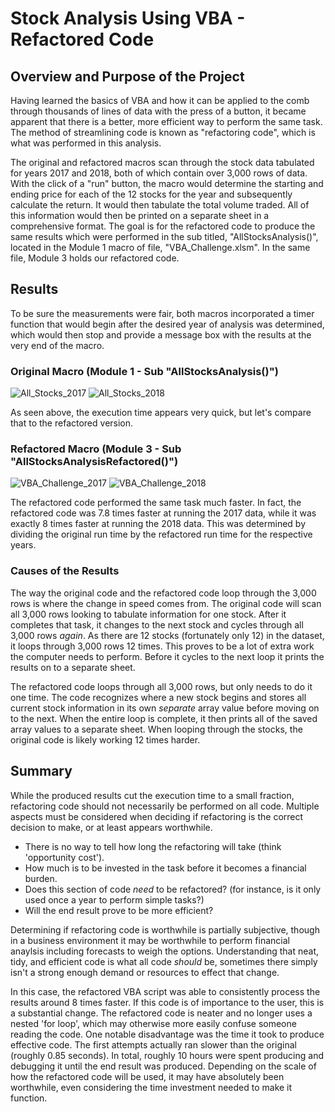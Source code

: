# Stock Analysis Using VBA - Refactored Code
## Overview and Purpose of the Project
Having learned the basics of VBA and how it can be applied to the comb through thousands of lines of data with the press of a button, it became apparent that there is a better, more efficient way to perform the same task. The method of streamlining code is known as "refactoring code", which is what was performed in this analysis. 

The original and refactored macros scan through the stock data tabulated for years 2017 and 2018, both of which contain over 3,000 rows of data. With the click of a "run" button, the macro would determine the starting and ending price for each of the 12 stocks for the year and subsequently calculate the return. It would then tabulate the total volume traded. All of this information would then be printed on a separate sheet in a comprehensive format. The goal is for the refactored code to produce the same results which were performed in the sub titled, "AllStocksAnalysis()", located in the Module 1 macro of file, "VBA_Challenge.xlsm". In the same file, Module 3 holds our refactored code.
## Results
To be sure the measurements were fair, both macros incorporated a timer function that would begin after the desired year of analysis was determined, which would then stop and provide a message box with the results at the very end of the macro.
### Original Macro (Module 1 - Sub "AllStocksAnalysis()")
![All_Stocks_2017](https://user-images.githubusercontent.com/92493572/140650660-cec8bf3c-05c4-46ab-adb8-8bd77a1f404a.png)
![All_Stocks_2018](https://user-images.githubusercontent.com/92493572/140650665-2f5b053d-3536-44de-aaee-aec3f48688aa.png)

As seen above, the execution time appears very quick, but let's compare that to the refactored version.
### Refactored Macro (Module 3 - Sub "AllStocksAnalysisRefactored()")
![VBA_Challenge_2017](https://user-images.githubusercontent.com/92493572/140650847-2fcd4407-ac51-4be2-8be6-5b667c4328b6.png)
![VBA_Challenge_2018](https://user-images.githubusercontent.com/92493572/140650848-6dffbf49-7d00-48db-b3e6-29e9da4af943.png)

The refactored code performed the same task much faster. In fact, the refactored code was 7.8 times faster at running the 2017 data, while it was exactly 8 times faster at running the 2018 data. This was determined by dividing the original run time by the refactored run time for the respective years.
### Causes of the Results
The way the original code and the refactored code loop through the 3,000 rows is where the change in speed comes from. The original code will scan all 3,000 rows looking to tabulate information for one stock. After it completes that task, it changes to the next stock and cycles through all 3,000 rows *again*. As there are 12 stocks (fortunately only 12) in the dataset, it loops through 3,000 rows 12 times. This proves to be a lot of extra work the computer needs to perform. Before it cycles to the next loop it prints the results on to a separate sheet.

The refactored code loops through all 3,000 rows, but only needs to do it one time. The code recognizes where a new stock begins and stores all current stock information in its own *separate* array value before moving on to the next. When the entire loop is complete, it then prints all of the saved array values to a separate sheet. When looping through the stocks, the original code is likely working 12 times harder.
## Summary
While the produced results cut the execution time to a small fraction, refactoring code should not necessarily be performed on all code. Multiple aspects must be considered when deciding if refactoring is the correct decision to make, or at least appears worthwhile.
  - There is no way to tell how long the refactoring will take (think 'opportunity cost').
  - How much is to be invested in the task before it becomes a financial burden.
  - Does this section of code *need* to be refactored? (for instance, is it only used once a year to perform simple tasks?)
  - Will the end result prove to be more efficient?

Determining if refactoring code is worthwhile is partially subjective, though in a business environment it may be worthwhile to perform financial anaylsis including forecasts to weigh the options. Understanding that neat, tidy, and efficient code is what all code *should* be, sometimes there simply isn't a strong enough demand or resources to effect that change.

In this case, the refactored VBA script was able to consistently process the results around 8 times faster. If this code is of importance to the user, this is a substantial change. The refactored code is neater and no longer uses a nested 'for loop', which may otherwise more easily confuse someone reading the code. One notable disadvantage was the time it took to produce effective code. The first attempts actually ran slower than the original (roughly 0.85 seconds). In total, roughly 10 hours were spent producing and debugging it until the end result was produced. Depending on the scale of how the refactored code will be used, it may have absolutely been worthwhile, even considering the time investment needed to make it function.
